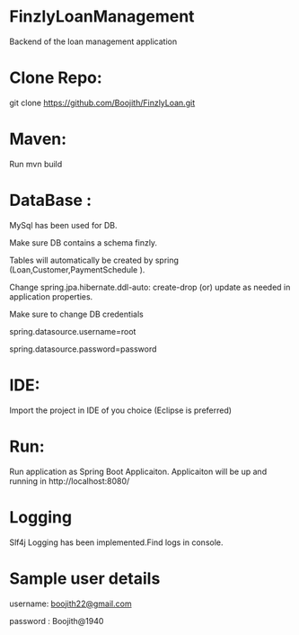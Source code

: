 # FinzlyLoanManagement
Backend of the loan management application

# Clone Repo:
git clone https://github.com/Boojith/FinzlyLoan.git

# Maven:
Run mvn build

# DataBase :
MySql has been used for DB.

Make sure DB contains a schema finzly.

Tables will automatically be created by spring (Loan,Customer,PaymentSchedule ).

Change spring.jpa.hibernate.ddl-auto: create-drop (or) update as needed in application properties.

Make sure to change DB credentials

spring.datasource.username=root

spring.datasource.password=password

# IDE:
Import the project in IDE of you choice (Eclipse is preferred)


# Run:
Run application as Spring Boot Applicaiton.
Applicaiton will be up and running in http://localhost:8080/

# Logging
Slf4j Logging has been  implemented.Find logs in console.

# Sample user details
username: boojith22@gmail.com

password : Boojith@1940
